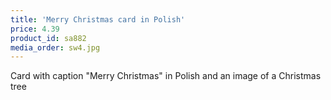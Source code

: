 ```yaml
---
title: 'Merry Christmas card in Polish'
price: 4.39
product_id: sa882
media_order: sw4.jpg
---
```


Card with caption "Merry Christmas" in Polish and an image of a Christmas tree